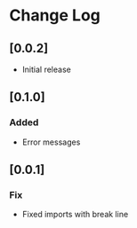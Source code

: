 # Change Log

## [0.0.2]

- Initial release

## [0.1.0]

### Added
- Error messages

## [0.0.1]

### Fix
- Fixed imports with break line